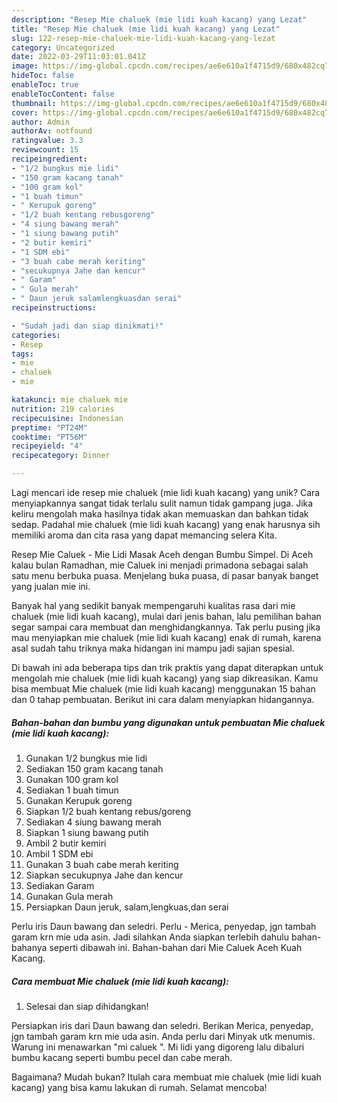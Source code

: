 ```yaml
---
description: "Resep Mie chaluek (mie lidi kuah kacang) yang Lezat"
title: "Resep Mie chaluek (mie lidi kuah kacang) yang Lezat"
slug: 122-resep-mie-chaluek-mie-lidi-kuah-kacang-yang-lezat
category: Uncategorized
date: 2022-03-29T11:03:01.041Z
image: https://img-global.cpcdn.com/recipes/ae6e610a1f4715d9/680x482cq70/mie-chaluek-mie-lidi-kuah-kacang-foto-resep-utama.jpg
hideToc: false
enableToc: true
enableTocContent: false
thumbnail: https://img-global.cpcdn.com/recipes/ae6e610a1f4715d9/680x482cq70/mie-chaluek-mie-lidi-kuah-kacang-foto-resep-utama.jpg
cover: https://img-global.cpcdn.com/recipes/ae6e610a1f4715d9/680x482cq70/mie-chaluek-mie-lidi-kuah-kacang-foto-resep-utama.jpg
author: Admin
authorAv: notfound
ratingvalue: 3.3
reviewcount: 15
recipeingredient:
- "1/2 bungkus mie lidi"
- "150 gram kacang tanah"
- "100 gram kol"
- "1 buah timun"
- " Kerupuk goreng"
- "1/2 buah kentang rebusgoreng"
- "4 siung bawang merah"
- "1 siung bawang putih"
- "2 butir kemiri"
- "1 SDM ebi"
- "3 buah cabe merah keriting"
- "secukupnya Jahe dan kencur"
- " Garam"
- " Gula merah"
- " Daun jeruk salamlengkuasdan serai"
recipeinstructions:

- "Sudah jadi dan siap dinikmati!"
categories:
- Resep
tags:
- mie
- chaluek
- mie

katakunci: mie chaluek mie 
nutrition: 219 calories
recipecuisine: Indonesian
preptime: "PT24M"
cooktime: "PT56M"
recipeyield: "4"
recipecategory: Dinner

---
```





Lagi mencari ide resep mie chaluek (mie lidi kuah kacang) yang unik? Cara menyiapkannya sangat tidak terlalu sulit namun tidak gampang juga. Jika keliru mengolah maka hasilnya tidak akan memuaskan dan bahkan tidak sedap. Padahal mie chaluek (mie lidi kuah kacang) yang enak harusnya sih memiliki aroma dan cita rasa yang dapat memancing selera Kita.





Resep Mie Caluek - Mie Lidi Masak Aceh dengan Bumbu Simpel. Di Aceh kalau bulan Ramadhan, mie Caluek ini menjadi primadona sebagai salah satu menu berbuka puasa. Menjelang buka puasa, di pasar banyak banget yang jualan mie ini.

Banyak hal yang sedikit banyak mempengaruhi kualitas rasa dari mie chaluek (mie lidi kuah kacang), mulai dari jenis bahan, lalu pemilihan bahan segar sampai cara membuat dan menghidangkannya. Tak perlu pusing jika mau menyiapkan mie chaluek (mie lidi kuah kacang) enak di rumah, karena asal sudah tahu triknya maka hidangan ini mampu jadi sajian spesial.






Di bawah ini ada beberapa tips dan trik praktis yang dapat diterapkan untuk mengolah mie chaluek (mie lidi kuah kacang) yang siap dikreasikan. Kamu bisa membuat Mie chaluek (mie lidi kuah kacang) menggunakan 15 bahan dan 0 tahap pembuatan. Berikut ini cara dalam menyiapkan hidangannya.

<!--inarticleads1-->

##### Bahan-bahan dan bumbu yang digunakan untuk pembuatan Mie chaluek (mie lidi kuah kacang):

1. Gunakan 1/2 bungkus mie lidi
1. Sediakan 150 gram kacang tanah
1. Gunakan 100 gram kol
1. Sediakan 1 buah timun
1. Gunakan  Kerupuk goreng
1. Siapkan 1/2 buah kentang rebus/goreng
1. Sediakan 4 siung bawang merah
1. Siapkan 1 siung bawang putih
1. Ambil 2 butir kemiri
1. Ambil 1 SDM ebi
1. Gunakan 3 buah cabe merah keriting
1. Siapkan secukupnya Jahe dan kencur
1. Sediakan  Garam
1. Gunakan  Gula merah
1. Persiapkan  Daun jeruk, salam,lengkuas,dan serai


Perlu iris Daun bawang dan seledri. Perlu - Merica, penyedap, jgn tambah garam krn mie uda asin. Jadi silahkan Anda siapkan terlebih dahulu bahan-bahanya seperti dibawah ini. Bahan-bahan dari Mie Caluek Aceh Kuah Kacang. 

<!--inarticleads2-->

##### Cara membuat Mie chaluek (mie lidi kuah kacang):


1. Selesai dan siap dihidangkan!

Persiapkan iris dari Daun bawang dan seledri. Berikan Merica, penyedap, jgn tambah garam krn mie uda asin. Anda perlu dari Minyak utk menumis. Warung ini menawarkan &#34;mi caluek &#34;. Mi lidi yang digoreng lalu dibaluri bumbu kacang seperti bumbu pecel dan cabe merah. 

Bagaimana? Mudah bukan? Itulah cara membuat mie chaluek (mie lidi kuah kacang) yang bisa kamu lakukan di rumah. Selamat mencoba!
